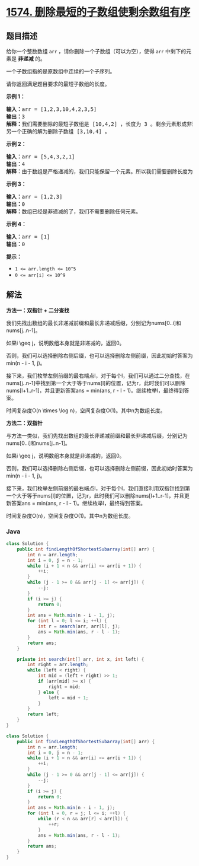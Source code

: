 # [1574. 删除最短的子数组使剩余数组有序](https://leetcode.cn/problems/shortest-subarray-to-be-removed-to-make-array-sorted)

## 题目描述

<p>给你一个整数数组 <code>arr</code>&nbsp;，请你删除一个子数组（可以为空），使得 <code>arr</code>&nbsp;中剩下的元素是 <strong>非递减</strong> 的。</p>

<p>一个子数组指的是原数组中连续的一个子序列。</p>

<p>请你返回满足题目要求的最短子数组的长度。</p>

<p><strong>示例 1：</strong></p>

<pre>
<strong>输入：</strong>arr = [1,2,3,10,4,2,3,5]
<strong>输出：</strong>3
<strong>解释：</strong>我们需要删除的最短子数组是 [10,4,2] ，长度为 3 。剩余元素形成非递减数组 [1,2,3,3,5] 。
另一个正确的解为删除子数组 [3,10,4] 。</pre>

<p><strong>示例 2：</strong></p>

<pre>
<strong>输入：</strong>arr = [5,4,3,2,1]
<strong>输出：</strong>4
<strong>解释：</strong>由于数组是严格递减的，我们只能保留一个元素。所以我们需要删除长度为 4 的子数组，要么删除 [5,4,3,2]，要么删除 [4,3,2,1]。
</pre>

<p><strong>示例 3：</strong></p>

<pre>
<strong>输入：</strong>arr = [1,2,3]
<strong>输出：</strong>0
<strong>解释：</strong>数组已经是非递减的了，我们不需要删除任何元素。
</pre>

<p><strong>示例 4：</strong></p>

<pre>
<strong>输入：</strong>arr = [1]
<strong>输出：</strong>0
</pre>

<p><strong>提示：</strong></p>

<ul>
	<li><code>1 &lt;= arr.length &lt;= 10^5</code></li>
	<li><code>0 &lt;= arr[i] &lt;= 10^9</code></li>
</ul>

## 解法

**方法一：双指针 + 二分查找**

我们先找出数组的最长非递减前缀和最长非递减后缀，分别记为nums[0..i]和nums[j..n-1]。

如果i \geq j，说明数组本身就是非递减的，返回0。

否则，我们可以选择删除右侧后缀，也可以选择删除左侧前缀，因此初始时答案为min(n - i - 1, j)。

接下来，我们枚举左侧前缀的最右端点l，对于每个l，我们可以通过二分查找，在nums[j..n-1]中找到第一个大于等于nums[l]的位置，记为r，此时我们可以删除nums[l+1..r-1]，并且更新答案ans = min(ans, r - l - 1)。继续枚举l，最终得到答案。

时间复杂度O(n \times \log n)，空间复杂度O(1)。其中n为数组长度。

**方法二：双指针**

与方法一类似，我们先找出数组的最长非递减前缀和最长非递减后缀，分别记为nums[0..i]和nums[j..n-1]。

如果i \geq j，说明数组本身就是非递减的，返回0。

否则，我们可以选择删除右侧后缀，也可以选择删除左侧前缀，因此初始时答案为min(n - i - 1, j)。

接下来，我们枚举左侧前缀的最右端点l，对于每个l，我们直接利用双指针找到第一个大于等于nums[l]的位置，记为r，此时我们可以删除nums[l+1..r-1]，并且更新答案ans = min(ans, r - l - 1)。继续枚举l，最终得到答案。

时间复杂度O(n)，空间复杂度O(1)。其中n为数组长度。

### **Java**

```java
class Solution {
    public int findLengthOfShortestSubarray(int[] arr) {
        int n = arr.length;
        int i = 0, j = n - 1;
        while (i + 1 < n && arr[i] <= arr[i + 1]) {
            ++i;
        }
        while (j - 1 >= 0 && arr[j - 1] <= arr[j]) {
            --j;
        }
        if (i >= j) {
            return 0;
        }
        int ans = Math.min(n - i - 1, j);
        for (int l = 0; l <= i; ++l) {
            int r = search(arr, arr[l], j);
            ans = Math.min(ans, r - l - 1);
        }
        return ans;
    }

    private int search(int[] arr, int x, int left) {
        int right = arr.length;
        while (left < right) {
            int mid = (left + right) >> 1;
            if (arr[mid] >= x) {
                right = mid;
            } else {
                left = mid + 1;
            }
        }
        return left;
    }
}
```

```java
class Solution {
    public int findLengthOfShortestSubarray(int[] arr) {
        int n = arr.length;
        int i = 0, j = n - 1;
        while (i + 1 < n && arr[i] <= arr[i + 1]) {
            ++i;
        }
        while (j - 1 >= 0 && arr[j - 1] <= arr[j]) {
            --j;
        }
        if (i >= j) {
            return 0;
        }
        int ans = Math.min(n - i - 1, j);
        for (int l = 0, r = j; l <= i; ++l) {
            while (r < n && arr[r] < arr[l]) {
                ++r;
            }
            ans = Math.min(ans, r - l - 1);
        }
        return ans;
    }
}
```

